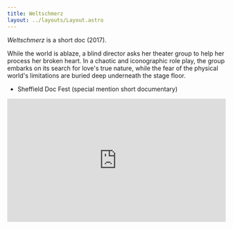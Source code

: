 ```yaml
---
title: Weltschmerz
layout: ../layouts/Layout.astro
---
```

*Weltschmerz* is a short doc (2017).

While the world is ablaze, a blind director asks her theater group to help her process her broken heart. In a chaotic and iconographic role play, the group embarks on its search for love's true nature, while the fear of the physical world's limitations are buried deep underneath the stage floor.

- Sheffield Doc Fest (special mention short documentary)

<div style="padding:56.25% 0 0 0;position:relative;"><iframe src="https://player.vimeo.com/video/302008538?h=0d89234567&title=0&byline=0&portrait=0" style="position:absolute;top:0;left:0;width:100%;height:100%;" frameborder="0" allow="autoplay; fullscreen; picture-in-picture" allowfullscreen></iframe></div><script src="https://player.vimeo.com/api/player.js"></script>

